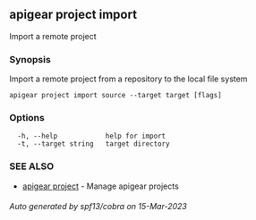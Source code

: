 ## apigear project import

Import a remote project

### Synopsis

Import a remote project from a repository to the local file system

```
apigear project import source --target target [flags]
```

### Options

```
  -h, --help            help for import
  -t, --target string   target directory
```

### SEE ALSO

* [apigear project](apigear_project.md)	 - Manage apigear projects

###### Auto generated by spf13/cobra on 15-Mar-2023
